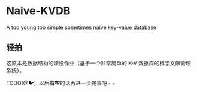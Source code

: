 # Naive-KVDB
 A too young too simple sometimes naive key-value database. 

## 轻拍
 这原本是数据结构的课设作业（基于一个非常简单的 K-V 数据库的科学文献管理系统）。

 TODO[@🐦]: 以后**有空**的话再进一步完善吧= =